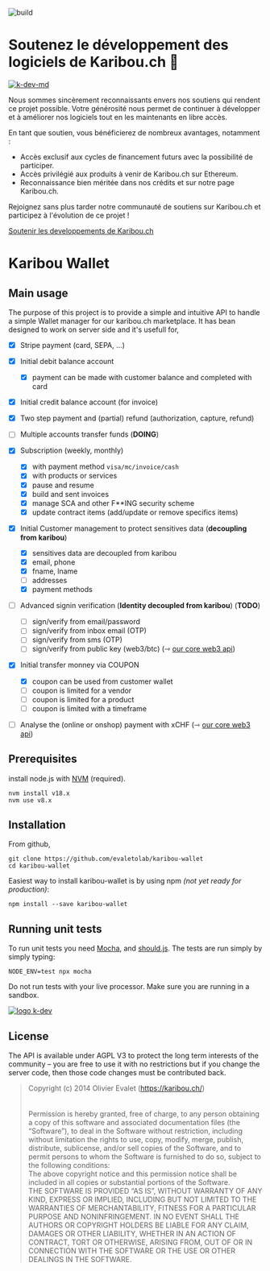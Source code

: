 ![build](https://github.com/karibou-ch/karibou-wallet/actions/workflows/node.js.yml/badge.svg)

# Soutenez le développement des logiciels de Karibou.ch 🤗

[![k-dev-md](https://github.com/karibou-ch/karibou-wallet/assets/1422935/1bc0ad0b-0797-4a1a-a308-1e732bdcaa4c)](https://karibou.ch)


Nous sommes sincèrement reconnaissants envers nos soutiens qui rendent ce projet possible. 
Votre générosité nous permet de continuer à développer et à améliorer nos logiciels tout en les maintenants en libre accès.

En tant que soutien, vous bénéficierez de nombreux avantages, notamment :

- Accès exclusif aux cycles de financement futurs avec la possibilité de participer.
- Accès privilégié aux produits à venir de Karibou.ch sur Ethereum.
- Reconnaissance bien méritée dans nos crédits et sur notre page Karibou.ch.

Rejoignez sans plus tarder notre communauté de soutiens sur Karibou.ch et participez à l'évolution de ce projet !

[Soutenir les developpements de Karibou.ch](https://karibou.ch/store/artamis/home/patreon/welcome)




# Karibou Wallet
## Main usage

The purpose of this project is to provide a simple and intuitive API to handle a simple Wallet manager for our karibou.ch marketplace. It has bean designed to work on server side and it's usefull for,
* [x] Stripe payment (card, SEPA, ...)
* [x] Initial debit balance account
  * [X] payment can be made with customer balance and completed with card 
* [x] Initial credit balance account (for invoice)
* [x] Two step payment and (partial) refund (authorization, capture, refund)
* [ ] Multiple accounts transfer funds (**DOING**)
* [x] Subscription (weekly, monthly)
  * [x] with payment method `visa/mc/invoice/cash`
  * [X] with products or services
  * [X] pause and resume
  * [X] build and sent invoices
  * [X] manage SCA and other F**ING security scheme
  * [X] update contract items (add/update or remove specifics items)
* [x] Initial Customer management to protect sensitives data (**decoupling from karibou**)
  * [x] sensitives data are decoupled from karibou
  * [x] email, phone 
  * [x] fname, lname
  * [ ] addresses
  * [x] payment methods
* [ ] Advanced signin verification (**Identity decoupled from karibou**)  (**TODO**)
  * [ ] sign/verify from email/password
  * [ ] sign/verify from inbox email (OTP)
  * [ ] sign/verify from sms (OTP)
  * [ ] sign/verify from public key (web3/btc) (⇾ [our core web3 api](https://github.com/evaletolab/kng-web3))
* [x] Initial transfer monney via COUPON 
  * [X] coupon can be used from customer wallet
  * [ ] coupon is limited for a vendor
  * [ ] coupon is limited for a product
  * [ ] coupon is limited with a timeframe
* [ ] Analyse the (online or onshop) payment with xCHF (⇾ [our core web3 api](https://github.com/evaletolab/kng-web3))


## Prerequisites
install node.js with [NVM](https://github.com/nvm-sh/nvm#installing-and-updating) (required). 

    nvm install v18.x
    nvm use v8.x

## Installation
From github,    

    git clone https://github.com/evaletolab/karibou-wallet
    cd karibou-wallet

Easiest way to install karibou-wallet is by using npm *(not yet ready for production)*:

    npm install --save karibou-wallet


## Running unit tests

To run unit tests you need [Mocha](https://github.com/visionmedia/mocha),
and [should.js](https://github.com/visionmedia/should.js). The tests are run simply by simply typing:

    NODE_ENV=test npx mocha

Do not run tests with your live processor. Make sure you are running in a
sandbox.


[![logo k-dev](https://github.com/karibou-ch/karibou-wallet/assets/1422935/9bd35736-0388-4629-816c-ef63f0773c58)](https://karibou.ch)

## License
The API is available under AGPL V3 to protect the long term interests of the community – you are free to use it with no restrictions but if you change the server code, then those code changes must be contributed back.

> Copyright (c) 2014 Olivier Evalet (https://karibou.ch/)<br/>
> <br/><br/>
> Permission is hereby granted, free of charge, to any person obtaining a copy
> of this software and associated documentation files (the “Software”), to deal
> in the Software without restriction, including without limitation the rights
> to use, copy, modify, merge, publish, distribute, sublicense, and/or sell
> copies of the Software, and to permit persons to whom the Software is
> furnished to do so, subject to the following conditions:
> <br/>
> The above copyright notice and this permission notice shall be included in
> all copies or substantial portions of the Software.
> <br/>
> THE SOFTWARE IS PROVIDED “AS IS”, WITHOUT WARRANTY OF ANY KIND, EXPRESS OR
> IMPLIED, INCLUDING BUT NOT LIMITED TO THE WARRANTIES OF MERCHANTABILITY,
> FITNESS FOR A PARTICULAR PURPOSE AND NONINFRINGEMENT. IN NO EVENT SHALL THE
> AUTHORS OR COPYRIGHT HOLDERS BE LIABLE FOR ANY CLAIM, DAMAGES OR OTHER
> LIABILITY, WHETHER IN AN ACTION OF CONTRACT, TORT OR OTHERWISE, ARISING FROM,
> OUT OF OR IN CONNECTION WITH THE SOFTWARE OR THE USE OR OTHER DEALINGS IN
> THE SOFTWARE.
